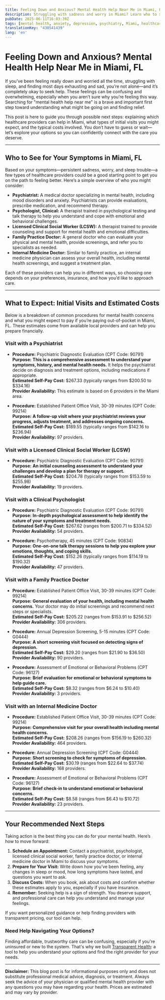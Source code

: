 ```yaml
---
title: Feeling Down and Anxious? Mental Health Help Near Me in Miami, FL  
description: Struggling with sadness and worry in Miami? Learn who to see for mental health help, what visits may cost, and your next steps toward feeling better.  
pubDate: 2025-06-11T16:03:39Z
tags: [mental health, anxiety, depression, psychiatry, Miami, healthcare, counseling, therapy]
translationKey: "430541439"
lang: 'en'
---
```


# Feeling Down and Anxious? Mental Health Help Near Me in Miami, FL

If you've been feeling really down and worried all the time, struggling with sleep, and finding most days exhausting and sad, you’re not alone—and it’s completely okay to seek help. These feelings can be confusing and overwhelming, especially when you aren’t sure why you’re feeling this way. Searching for "mental health help near me" is a brave and important first step toward understanding what might be going on and finding relief.

This post is here to guide you through possible next steps: explaining which healthcare providers can help in Miami, what types of initial visits you might expect, and the typical costs involved. You don’t have to guess or wait—let’s explore your options so you can confidently connect with the care you deserve.

---

## Who to See for Your Symptoms in Miami, FL

Based on your symptoms—persistent sadness, worry, and sleep trouble—a few types of healthcare providers could be a good starting point to get you on the path to feeling better. Here’s a simple overview of who you might consider:

- **Psychiatrist:** A medical doctor specializing in mental health, including mood disorders and anxiety. Psychiatrists can provide evaluations, prescribe medication, and recommend therapy.
- **Psychologist, Clinical:** A therapist trained in psychological testing and talk therapy to help you understand and cope with emotional and behavioral challenges.
- **Licensed Clinical Social Worker (LCSW):** A therapist trained to provide counseling and support for mental health and emotional difficulties.
- **Family Practice Doctor:** A general doctor who can evaluate your physical and mental health, provide screenings, and refer you to specialists as needed.
- **Internal Medicine Doctor:** Similar to family practice, an internal medicine physician can assess your overall health, including mental health screenings, and suggest a treatment plan.

Each of these providers can help you in different ways, so choosing one depends on your preferences, insurance, and how you’d like to approach care.

---

## What to Expect: Initial Visits and Estimated Costs

Below is a breakdown of common procedures for mental health concerns and what you might expect to pay if you’re paying out-of-pocket in Miami, FL. These estimates come from available local providers and can help you prepare financially.

### Visit with a Psychiatrist

- **Procedure:** Psychiatric Diagnostic Evaluation (CPT Code: 90791)  
  **Purpose:** **This is a comprehensive assessment to understand your symptoms, history, and mental health needs.** It helps the psychiatrist decide on diagnosis and treatment options, including medications if appropriate.  
  **Estimated Self-Pay Cost:** $267.33 (typically ranges from $200.50 to $334.16)  
  **Provider Availability:** This estimate is based on 6 providers in the Miami area.

- **Procedure:** Established Patient Office Visit, 30-39 minutes (CPT Code: 99214)  
  **Purpose:** **A follow-up visit where your psychiatrist reviews your progress, adjusts treatment, and addresses ongoing concerns.**  
  **Estimated Self-Pay Cost:** $189.55 (typically ranges from $142.16 to $236.94)  
  **Provider Availability:** 97 providers.

### Visit with a Licensed Clinical Social Worker (LCSW)

- **Procedure:** Psychiatric Diagnostic Evaluation (CPT Code: 90791)  
  **Purpose:** **An initial counseling assessment to understand your challenges and develop a plan for therapy or support.**  
  **Estimated Self-Pay Cost:** $204.78 (typically ranges from $153.59 to $255.98)  
  **Provider Availability:** 19 providers.

### Visit with a Clinical Psychologist

- **Procedure:** Psychiatric Diagnostic Evaluation (CPT Code: 90791)  
  **Purpose:** **In-depth psychological assessment to help identify the nature of your symptoms and treatment needs.**  
  **Estimated Self-Pay Cost:** $267.62 (ranges from $200.71 to $334.52)  
  **Provider Availability:** 54 providers.

- **Procedure:** Psychotherapy, 45 minutes (CPT Code: 90834)  
  **Purpose:** **One-on-one talk therapy sessions to help you explore your emotions, thoughts, and coping skills.**  
  **Estimated Self-Pay Cost:** $152.26 (typically ranges from $114.19 to $190.32)  
  **Provider Availability:** 47 providers.

### Visit with a Family Practice Doctor

- **Procedure:** Established Patient Office Visit, 30-39 minutes (CPT Code: 99214)  
  **Purpose:** **General evaluation of your health, including mental health concerns.** Your doctor may do initial screenings and recommend next steps or specialists.  
  **Estimated Self-Pay Cost:** $205.22 (ranges from $153.91 to $256.52)  
  **Provider Availability:** 306 providers.

- **Procedure:** Annual Depression Screening, 5-15 minutes (CPT Code: G0444)  
  **Purpose:** **A short screening visit focused on detecting signs of depression.**  
  **Estimated Self-Pay Cost:** $29.20 (ranges from $21.90 to $36.50)  
  **Provider Availability:** 90 providers.

- **Procedure:** Assessment of Emotional or Behavioral Problems (CPT Code: 96127)  
  **Purpose:** **Brief evaluation for emotional or behavioral symptoms to help guide care.**  
  **Estimated Self-Pay Cost:** $8.32 (ranges from $6.24 to $10.40)  
  **Provider Availability:** 3 providers.

### Visit with an Internal Medicine Doctor

- **Procedure:** Established Patient Office Visit, 30-39 minutes (CPT Code: 99214)  
  **Purpose:** **Comprehensive visit for your overall health including mental health concerns.**  
  **Estimated Self-Pay Cost:** $208.26 (ranges from $156.19 to $260.32)  
  **Provider Availability:** 464 providers.

- **Procedure:** Annual Depression Screening (CPT Code: G0444)  
  **Purpose:** **Short screening to check for symptoms of depression.**  
  **Estimated Self-Pay Cost:** $30.19 (ranges from $22.64 to $37.74)  
  **Provider Availability:** 168 providers.

- **Procedure:** Assessment of Emotional or Behavioral Problems (CPT Code: 96127)  
  **Purpose:** **Brief check-in to understand emotional or behavioral concerns.**  
  **Estimated Self-Pay Cost:** $8.58 (ranges from $6.43 to $10.72)  
  **Provider Availability:** 23 providers.

---

## Your Recommended Next Steps

Taking action is the best thing you can do for your mental health. Here’s how to move forward:

1. **Schedule an Appointment:** Contact a psychiatrist, psychologist, licensed clinical social worker, family practice doctor, or internal medicine doctor in Miami to discuss your symptoms.
2. **Prepare for Your Visit:** Write down how you’ve been feeling, any changes in sleep or mood, how long symptoms have lasted, and questions you want to ask.
3. **Discuss Costs:** When you book, ask about costs and confirm whether these estimates apply to you, especially if you have insurance.
4. **Remember:** Seeking help is a sign of strength. You deserve support, and professional care can help you understand and manage your feelings.

If you want personalized guidance or help finding providers with transparent pricing, our tool can help.

### Need Help Navigating Your Options?

Finding affordable, trustworthy care can be confusing, especially if you're uninsured or new to the system. That's why we built [Transparent Health](https://transparenthealth.ai): a tool to help you understand your options and find the right provider for your needs.

---

**Disclaimer:** This blog post is for informational purposes only and does not substitute professional medical advice, diagnosis, or treatment. Always seek the advice of your physician or qualified mental health provider with any questions you may have regarding your health. Prices are estimated and may vary by provider.